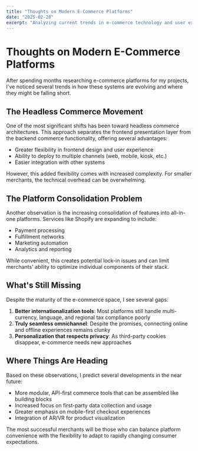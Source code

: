 ```yaml
---
title: "Thoughts on Modern E-Commerce Platforms"
date: "2025-02-28"
excerpt: "Analyzing current trends in e-commerce technology and user experience."
---
```


# Thoughts on Modern E-Commerce Platforms

After spending months researching e-commerce platforms for my projects, I've noticed several trends in how these systems are evolving and where they might be falling short.

## The Headless Commerce Movement

One of the most significant shifts has been toward headless commerce architectures. This approach separates the frontend presentation layer from the backend commerce functionality, offering several advantages:

- Greater flexibility in frontend design and user experience
- Ability to deploy to multiple channels (web, mobile, kiosk, etc.)
- Easier integration with other systems

However, this added flexibility comes with increased complexity. For smaller merchants, the technical overhead can be overwhelming.

## The Platform Consolidation Problem

Another observation is the increasing consolidation of features into all-in-one platforms. Services like Shopify are expanding to include:

- Payment processing
- Fulfillment networks
- Marketing automation
- Analytics and reporting

While convenient, this creates potential lock-in issues and can limit merchants' ability to optimize individual components of their stack.

## What's Still Missing

Despite the maturity of the e-commerce space, I see several gaps:

1. **Better internationalization tools**: Most platforms still handle multi-currency, language, and regional tax compliance poorly
2. **Truly seamless omnichannel**: Despite the promises, connecting online and offline experiences remains clunky
3. **Personalization that respects privacy**: As third-party cookies disappear, e-commerce needs new approaches

## Where Things Are Heading

Based on these observations, I predict several developments in the near future:

- More modular, API-first commerce tools that can be assembled like building blocks
- Increased focus on first-party data collection and usage
- Greater emphasis on mobile-first checkout experiences
- Integration of AR/VR for product visualization

The most successful merchants will be those who can balance platform convenience with the flexibility to adapt to rapidly changing consumer expectations.